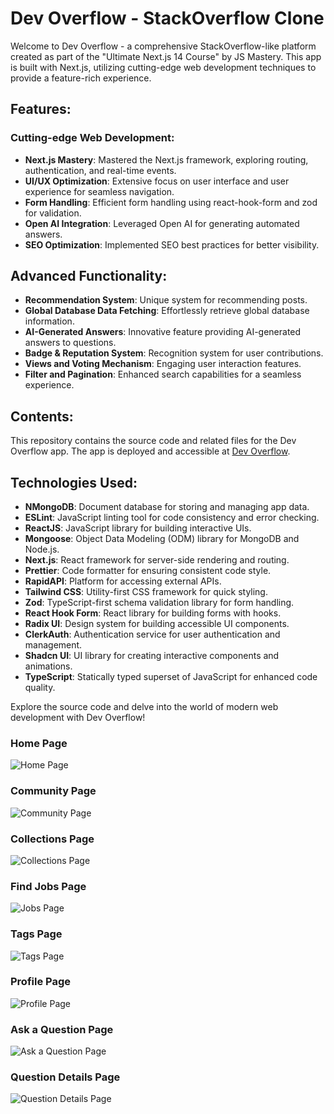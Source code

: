 # Dev Overflow - StackOverflow Clone

Welcome to Dev Overflow - a comprehensive StackOverflow-like platform created as part of the "Ultimate Next.js 14 Course" by JS Mastery. This app is built with Next.js, utilizing cutting-edge web development techniques to provide a feature-rich experience.

## Features:

### Cutting-edge Web Development:

- **Next.js Mastery**: Mastered the Next.js framework, exploring routing, authentication, and real-time events.
- **UI/UX Optimization**: Extensive focus on user interface and user experience for seamless navigation.
- **Form Handling**: Efficient form handling using react-hook-form and zod for validation.
- **Open AI Integration**: Leveraged Open AI for generating automated answers.
- **SEO Optimization**: Implemented SEO best practices for better visibility.

## Advanced Functionality:

- **Recommendation System**: Unique system for recommending posts.
- **Global Database Data Fetching**: Effortlessly retrieve global database information.
- **AI-Generated Answers**: Innovative feature providing AI-generated answers to questions.
- **Badge & Reputation System**: Recognition system for user contributions.
- **Views and Voting Mechanism**: Engaging user interaction features.
- **Filter and Pagination**: Enhanced search capabilities for a seamless experience.

## Contents:

This repository contains the source code and related files for the Dev Overflow app. The app is deployed and accessible at [Dev Overflow](https://utkarsh-dev-overflow.vercel.app/).

## Technologies Used:

- **NMongoDB**: Document database for storing and managing app data.
- **ESLint**: JavaScript linting tool for code consistency and error checking.
- **ReactJS**: JavaScript library for building interactive UIs.
- **Mongoose**: Object Data Modeling (ODM) library for MongoDB and Node.js.
- **Next.js**: React framework for server-side rendering and routing.
- **Prettier**: Code formatter for ensuring consistent code style.
- **RapidAPI**: Platform for accessing external APIs.
- **Tailwind CSS**: Utility-first CSS framework for quick styling.
- **Zod**: TypeScript-first schema validation library for form handling.
- **React Hook Form**: React library for building forms with hooks.
- **Radix UI**: Design system for building accessible UI components.
- **ClerkAuth**: Authentication service for user authentication and management.
- **Shadcn UI**: UI library for creating interactive components and animations.
- **TypeScript**: Statically typed superset of JavaScript for enhanced code quality.

Explore the source code and delve into the world of modern web development with Dev Overflow!

### Home Page

![Home Page](./assets//home_page.png)

### Community Page

![Community Page](./assets/community_page.png)

### Collections Page

![Collections Page](./assets/collections_page.png)

### Find Jobs Page

![Jobs Page](./assets/jobs_page.png)

### Tags Page

![Tags Page](./assets/tags_page.png)

### Profile Page

![Profile Page](./assets/profile_page.png)

### Ask a Question Page

![Ask a Question Page](./assets/ask_a_question_page.png)

### Question Details Page

![Question Details Page](./assets/question_details_page.png)
